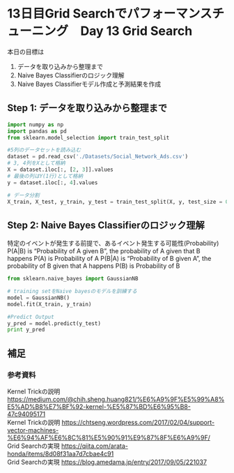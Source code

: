 # 13日目Grid Searchでパフォーマンスチューニング　Day 13 Grid Search

本日の目標は
1. データを取り込みから整理まで
2. Naive Bayes Classifierのロジック理解
3. Naive Bayes Classifierモデル作成と予測結果を作成

## Step 1: データを取り込みから整理まで
```python
import numpy as np
import pandas as pd
from sklearn.model_selection import train_test_split

#5列のデータセットを読み込む
dataset = pd.read_csv('./Datasets/Social_Network_Ads.csv')
# 3, 4列をXとして格納
X = dataset.iloc[:, [2, 3]].values
# 最後の列はY(1行)として格納
y = dataset.iloc[:, 4].values

# データ分割
X_train, X_test, y_train, y_test = train_test_split(X, y, test_size = 0.25, random_state = 0)

```
## Step 2: Naive Bayes Classifierのロジック理解
特定のイベントが発生する前提で、あるイベント発生する可能性(Probability)
P(A|B) is “Probability of A given B”, the probability of A given that B happens
P(A) is Probability of A
P(B|A) is “Probability of B given A”, the probability of B given that A happens
P(B) is Probability of B


```python
from sklearn.naive_bayes import GaussianNB

# training setをNaive bayesのモデルを訓練する
model = GaussianNB()
model.fit(X_train, y_train)

#Predict Output
y_pred = model.predict(y_test)
print y_pred
```


## 補足

### 参考資料
Kernel Trickの説明 https://medium.com/@chih.sheng.huang821/%E6%A9%9F%E5%99%A8%E5%AD%B8%E7%BF%92-kernel-%E5%87%BD%E6%95%B8-47c94095171  
Kernel Trickの説明 https://chtseng.wordpress.com/2017/02/04/support-vector-machines-%E6%94%AF%E6%8C%81%E5%90%91%E9%87%8F%E6%A9%9F/  
Grid Searchの実現 https://qiita.com/arata-honda/items/8d08f31aa7d7cbae4c91  
Grid Searchの実現 https://blog.amedama.jp/entry/2017/09/05/221037  
